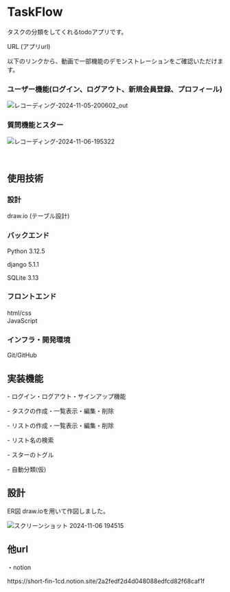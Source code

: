 <h1>TaskFlow</h1>
<p>タスクの分類をしてくれるtodoアプリです。<br>


URL
(アプリurl)

以下のリンクから、動画で一部機能のデモンストレーションをご確認いただけます。

<h3>ユーザー機能(ログイン、ログアウト、新規会員登録、プロフィール)</h3>

![レコーディング-2024-11-05-200602_out](https://github.com/user-attachments/assets/72d348aa-a2f5-4916-8e70-57474814e5b4)

<h3>質問機能とスター</h3>

![レコーディング-2024-11-06-195322](https://github.com/user-attachments/assets/172eac32-81c1-4449-97e0-247e8a63dd7f)


<br>
<h2>使用技術</h2>

<h3>設計</h3>
<p></p>draw.io (テーブル設計)</p>

<h3>バックエンド</h3>
<p></p>Python 3.12.5</p>
<p>django 5.1.1</p>
SQLite 3.13
<h3>フロントエンド</h3>
html/css　<br>
JavaScript
<h3>インフラ・開発環境</h3>
Git/GitHub
<h2>実装機能</h2>
<p>- ログイン・ログアウト・サインアップ機能</p>
<p>- タスクの作成・一覧表示・編集・削除</p>
<p>- リストの作成・一覧表示・編集・削除</p>
<p>- リスト名の検索</p>
<p>- スターのトグル<p>
<p>- 自動分類(仮)</p>

<h2>設計</h2>
ER図
draw.ioを用いて作図しました。 

![スクリーンショット 2024-11-06 194515](https://github.com/user-attachments/assets/e850d50f-e2d4-498b-9b7d-c4ce654a672d)

<h2>他url</h2>
・notion
<p>https://short-fin-1cd.notion.site/2a2fedf2d4d048088edfcd82f68caf1f</p>
